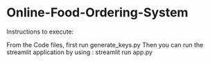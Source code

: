 # Online-Food-Ordering-System

Instructions to execute:

From the Code files, first run generate_keys.py
Then you can run the streamlit application by using : streamlit run app.py
